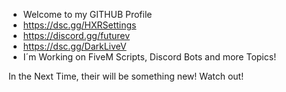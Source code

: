 - Welcome to my GITHUB Profile
- https://dsc.gg/HXRSettings
- https://discord.gg/futurev
- https://dsc.gg/DarkLiveV
- I´m Working on FiveM Scripts, Discord Bots and more Topics!

In the Next Time, their will be something new!
Watch out!

<!---
robjow/robjow is a ✨ special ✨ repository because its `README.md` (this file) appears on your GitHub profile.
You can click the Preview link to take a look at your changes.
--->
